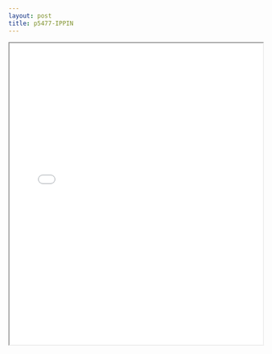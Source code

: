 ```yaml
---
layout: post
title: p5477-IPPIN
---
```


<div class="pdf-container">
<iframe src="/ea/assets/pdfs/p5477-IPPIN.pdf" height="600" width="100%" allowFullScreen="true"></iframe>
</div>

